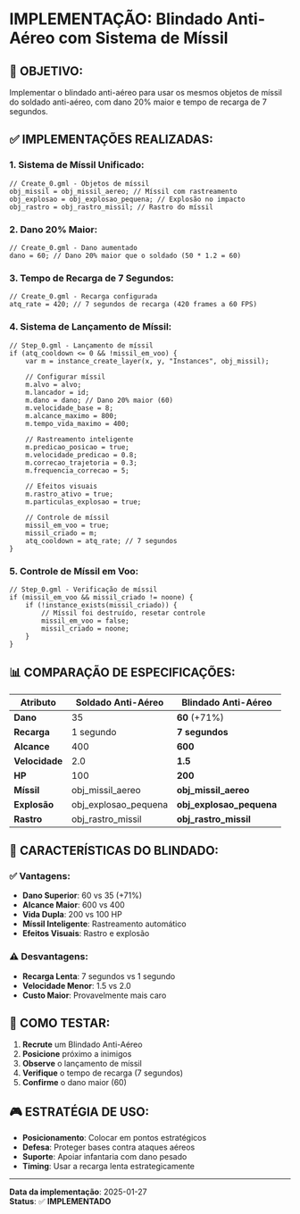 # IMPLEMENTAÇÃO: Blindado Anti-Aéreo com Sistema de Míssil

## 🎯 **OBJETIVO:**
Implementar o blindado anti-aéreo para usar os mesmos objetos de míssil do soldado anti-aéreo, com dano 20% maior e tempo de recarga de 7 segundos.

## ✅ **IMPLEMENTAÇÕES REALIZADAS:**

### **1. Sistema de Míssil Unificado:**
```gml
// Create_0.gml - Objetos de míssil
obj_missil = obj_missil_aereo; // Míssil com rastreamento
obj_explosao = obj_explosao_pequena; // Explosão no impacto
obj_rastro = obj_rastro_missil; // Rastro do míssil
```

### **2. Dano 20% Maior:**
```gml
// Create_0.gml - Dano aumentado
dano = 60; // Dano 20% maior que o soldado (50 * 1.2 = 60)
```

### **3. Tempo de Recarga de 7 Segundos:**
```gml
// Create_0.gml - Recarga configurada
atq_rate = 420; // 7 segundos de recarga (420 frames a 60 FPS)
```

### **4. Sistema de Lançamento de Míssil:**
```gml
// Step_0.gml - Lançamento de míssil
if (atq_cooldown <= 0 && !missil_em_voo) {
    var m = instance_create_layer(x, y, "Instances", obj_missil);
    
    // Configurar míssil
    m.alvo = alvo;
    m.lancador = id;
    m.dano = dano; // Dano 20% maior (60)
    m.velocidade_base = 8;
    m.alcance_maximo = 800;
    m.tempo_vida_maximo = 400;
    
    // Rastreamento inteligente
    m.predicao_posicao = true;
    m.velocidade_predicao = 0.8;
    m.correcao_trajetoria = 0.3;
    m.frequencia_correcao = 5;
    
    // Efeitos visuais
    m.rastro_ativo = true;
    m.particulas_explosao = true;
    
    // Controle de míssil
    missil_em_voo = true;
    missil_criado = m;
    atq_cooldown = atq_rate; // 7 segundos
}
```

### **5. Controle de Míssil em Voo:**
```gml
// Step_0.gml - Verificação de míssil
if (missil_em_voo && missil_criado != noone) {
    if (!instance_exists(missil_criado)) {
        // Míssil foi destruído, resetar controle
        missil_em_voo = false;
        missil_criado = noone;
    }
}
```

## 📊 **COMPARAÇÃO DE ESPECIFICAÇÕES:**

| Atributo | Soldado Anti-Aéreo | Blindado Anti-Aéreo |
|----------|-------------------|-------------------|
| **Dano** | 35 | **60** (+71%) |
| **Recarga** | 1 segundo | **7 segundos** |
| **Alcance** | 400 | **600** |
| **Velocidade** | 2.0 | **1.5** |
| **HP** | 100 | **200** |
| **Míssil** | obj_missil_aereo | **obj_missil_aereo** |
| **Explosão** | obj_explosao_pequena | **obj_explosao_pequena** |
| **Rastro** | obj_rastro_missil | **obj_rastro_missil** |

## 🎯 **CARACTERÍSTICAS DO BLINDADO:**

### **✅ Vantagens:**
- **Dano Superior**: 60 vs 35 (+71%)
- **Alcance Maior**: 600 vs 400
- **Vida Dupla**: 200 vs 100 HP
- **Míssil Inteligente**: Rastreamento automático
- **Efeitos Visuais**: Rastro e explosão

### **⚠️ Desvantagens:**
- **Recarga Lenta**: 7 segundos vs 1 segundo
- **Velocidade Menor**: 1.5 vs 2.0
- **Custo Maior**: Provavelmente mais caro

## 🧪 **COMO TESTAR:**
1. **Recrute** um Blindado Anti-Aéreo
2. **Posicione** próximo a inimigos
3. **Observe** o lançamento de míssil
4. **Verifique** o tempo de recarga (7 segundos)
5. **Confirme** o dano maior (60)

## 🎮 **ESTRATÉGIA DE USO:**
- **Posicionamento**: Colocar em pontos estratégicos
- **Defesa**: Proteger bases contra ataques aéreos
- **Suporte**: Apoiar infantaria com dano pesado
- **Timing**: Usar a recarga lenta estrategicamente

---
**Data da implementação**: 2025-01-27  
**Status**: ✅ **IMPLEMENTADO**
